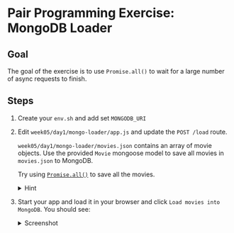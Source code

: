 # Pair Programming Exercise: MongoDB Loader

## Goal

The goal of the exercise is to use `Promise.all()` to wait for a large
number of async requests to finish.

## Steps

1. Create your `env.sh` and add set `MONGODB_URI`
1. Edit `week05/day1/mongo-loader/app.js` and update the `POST /load` route.

    `week05/day1/mongo-loader/movies.json` contains an array of movie objects.
    Use the provided `Movie` mongoose model to save all movies in `movies.json` to MongoDB.
    
    Try using [`Promise.all()`](https://developer.mozilla.org/en-US/docs/Web/JavaScript/Reference/Global_Objects/Promise/all)
    to save all the movies.

    <details><summary>
    Hint
    </summary><p>

    1. Use `Array.prototype.map()` to convert the array of movie objects into an
    array of promises using the mongoose function `.save()`.

        `.save()` returns a promise.

    1. Pass the promise array into `Promise.all()` to wait for all movies to
    finish saving.

    </p></details>

1. Start your app and load it in your browser and click
`Load movies into MongoDB`. You should see:

    <details><summary>
    Screenshot
    </summary><p>

    ![Exercise goal screenshot](img/result.png)
    </p></details>

